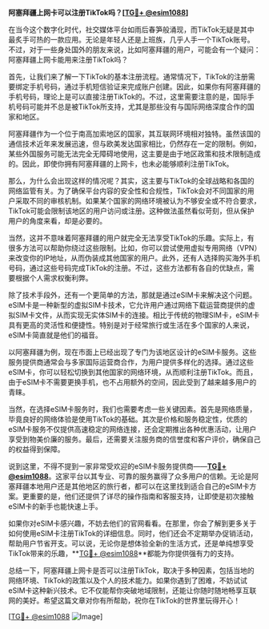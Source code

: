 **阿塞拜疆上网卡可以注册TikTok吗？[[TG💪+ @esim1088](https://t.me/s/esim1088)]**

在当今这个数字化时代，社交媒体平台如雨后春笋般涌现，而TikTok无疑是其中最炙手可热的一款应用。无论是年轻人还是上班族，几乎人手一个TikTok账号。不过，对于一些身处国外的朋友来说，比如阿塞拜疆的用户，可能会有一个疑问：阿塞拜疆上网卡能用来注册TikTok吗？

首先，让我们来了解一下TikTok的基本注册流程。通常情况下，TikTok的注册需要绑定手机号码，通过手机短信验证来完成账户创建。因此，如果你有阿塞拜疆的手机号码，理论上是可以直接注册TikTok的。不过，这里需要注意的是，国际手机号码可能并不总是被TikTok所支持，尤其是那些没有与国际网络深度合作的国家和地区。

阿塞拜疆作为一个位于南高加索地区的国家，其互联网环境相对独特。虽然该国的通信技术近年来发展迅速，但与欧美发达国家相比，仍然存在一定的限制。例如，某些外国服务可能无法完全无障碍地使用，这主要是由于地区政策和技术限制造成的。因此，即使你拥有阿塞拜疆的上网卡，也未必能够顺利注册TikTok。

那么，为什么会出现这样的情况呢？其实，这主要与TikTok的全球战略和各国的网络监管有关。为了确保平台内容的安全性和合规性，TikTok会对不同国家的用户采取不同的审核机制。如果某个国家的网络环境被认为不够安全或不符合要求，TikTok可能会限制该地区的用户访问或注册。这种做法虽然看似苛刻，但从保护用户的角度来看，却是必要的。

当然，这并不意味着阿塞拜疆的用户就完全无法享受TikTok的乐趣。实际上，有很多方法可以帮助你绕过这些限制。比如，你可以尝试使用虚拟专用网络（VPN）来改变你的IP地址，从而伪装成其他国家的用户。此外，还有人选择购买海外手机号码，通过这些号码完成TikTok的注册。不过，这些方法都有各自的优缺点，需要根据个人需求权衡利弊。

除了技术手段外，还有一个更简单的方法，那就是通过eSIM卡来解决这个问题。eSIM卡是一种新型的虚拟SIM卡技术，它允许用户通过网络下载运营商提供的虚拟SIM卡文件，从而实现无实体SIM卡的连接。相比于传统的物理SIM卡，eSIM卡具有更高的灵活性和便捷性。特别是对于经常旅行或生活在多个国家的人来说，eSIM卡简直就是他们的福音。

以阿塞拜疆为例，现在市面上已经出现了专门为该地区设计的eSIM卡服务。这些服务提供商通常会与多家国际运营商合作，为用户提供多样化的选择。通过这些eSIM卡，你可以轻松切换到其他国家的网络环境，从而顺利注册TikTok。而且，由于eSIM卡不需要更换手机，也不占用额外的空间，因此受到了越来越多用户的青睐。

当然，在选择eSIM卡服务时，我们也需要考虑一些关键因素。首先是网络质量，毕竟良好的网络体验是使用TikTok的基础。其次是价格和服务稳定性，优质的eSIM卡服务不仅提供高速稳定的网络连接，还会定期推出各种优惠活动，让用户享受到物美价廉的服务。最后，还需要关注服务商的信誉度和客户评价，确保自己的权益得到保障。

说到这里，不得不提到一家非常受欢迎的eSIM卡服务提供商——**[TG💪+ @esim1088](https://t.me/s/esim1088)**。这家平台以其专业、可靠的服务赢得了众多用户的信赖。无论是阿塞拜疆本地用户还是其他地区的旅行者，都可以在这里找到适合自己的eSIM卡方案。更重要的是，他们还提供了详尽的操作指南和客服支持，让即使是初次接触eSIM卡的新手也能快速上手。

如果你对eSIM卡感兴趣，不妨去他们的官网看看。在那里，你会了解到更多关于如何使用eSIM卡注册TikTok的详细信息。同时，他们还会不定期举办促销活动，帮助用户节省开支。可以说，无论你是想体验全新的生活方式，还是单纯想享受TikTok带来的乐趣，**[TG💪+ @esim1088](https://t.me/s/esim1088)**都能为你提供强有力的支持。

总结一下，阿塞拜疆上网卡是否可以注册TikTok，取决于多种因素，包括当地的网络环境、TikTok的政策以及个人的技术能力。如果你遇到了困难，不妨试试eSIM卡这种新兴技术。它不仅能帮你突破地域限制，还能让你随时随地畅享互联网的美好。希望这篇文章对你有所帮助，祝你在TikTok的世界里玩得开心！

[[TG💪+ @esim1088](https://t.me/s/esim1088) ![Image](https://i.postimg.cc/4NQfJmqS/Snipaste-2025-05-13-00-14-12.png)]
